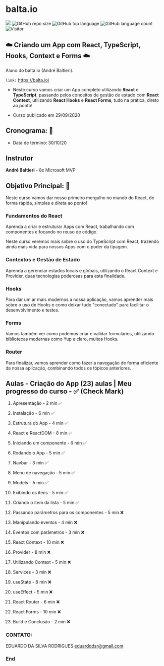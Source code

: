 # balta.io

[![](https://img.shields.io/badge/made_by-eduardodsr-green)](https://github.com/eduardodsr/)
![GitHub repo size](https://img.shields.io/github/repo-size/eduardodsr/balta.io)
![GitHub top language](https://img.shields.io/github/languages/top/eduardodsr/balta.io)
![GitHub language count](https://img.shields.io/github/languages/count/eduardodsr/balta.io)
![Visitor](https://visitor-badge.glitch.me/badge?page_id=eduardodsr.balta.io)

## :cloud:  Criando um App com React, TypeScript, Hooks, Context e Forms :cloud: 

 Aluno do balta.io (André Baltieri).
 
  ``` link: ``` https://balta.io/

- Neste curso vamos criar um App completo utilizando **React** e **TypeScript**, passando pelos conceitos de gestão de estado com **React Context**, utilizando **React Hooks** e **React Forms**, tudo na prática, direto ao ponto!

- Curso publicado em 29/09/2020

## Cronograma: :calendar:

- Data de término: 30/10/20

## Instrutor

**André Baltieri** - 8x Microsoft MVP


## Objetivo Principal: 🎯

Neste curso vamos dar nosso primeiro mergulho no mundo do React, de forma rápida, simples e direta ao ponto!

### Fundamentos do React
Aprenda a criar e estruturar Apps com React, trabalhando com componentes e focando no reuso de código.

Neste curso veremos mais sobre o uso do TypeScript com React, trazendo ainda mais vida para nossos Apps com o poder da tipagem.

### Contextos e Gestão de Estado
Aprenda a gerenciar estados locais e globais, utilizando o React Context e Provider, duas tecnologias poderosas para esta finalidade.

### Hooks
Para dar um ar mais modernos a nossa aplicação, vamos aprender mais sobre o uso de Hooks e como deixar tudo "conectado" para facilitar o desenvolvimento e testes.

### Forms
Vamos também ver como podemos criar e validar formulários, utilizando bibliotecas modernas como Yup e claro, muitos Hooks.

### Router
Para finalizar, vamos aprender como fazer a navegação de forma eficiente da nossa aplicação, combinando todos os tópicos anteriores.


## Aulas - Criação do App (23) aulas | Meu progresso do curso - ✅ (Check Mark)

01. Apresentação -  2 min  ✅
   
02. Instalação -  6 min  ✅
   
03. Estrutura do App -  4 min ✅
   
04. React e ReactDOM -  8 min ✅
   
05. Iniciando um componente -  6 min ✅
   
06. Rodando o App -  5 min ✅
   
07. Navbar -  3 min ✅
   
08. Menu de navegação -  5 min ✅

<!-- UIkit CSS -->
<!-- UIkit JS -->

09. Models -  5 min ✅
   
10. Exibindo os itens -  5 min ✅
   
11. Criando o item da lista -  5 min ✅
   
12. Passando parâmetros para os componentes -  5 min  :x:
   
13. Manipulando eventos -  4 min  :x:
   
14. Eventos com parâmetros -  3 min  :x:
   
15. React Context -  10 min  :x:
   
16. Provider -  8 min  :x:

17. Utilizando Context -  5 min  :x:
   
18. Services -  3 min  :x:
   
19. useState -  8 min  :x:
   
20. useEffect -  5 min  :x:
   
21. React Router -  6 min  :x:
   
22. React Forms -  10 min :x:
   
23. Build e Conclusão -  2 min :x:


### CONTATO:

EDUARDO DA SILVA RODRIGUES
eduardodsr@gmail.com

### End
